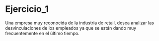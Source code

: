 # Ejercicio_1
Una empresa muy reconocida de la industria de retail, desea analizar las  desvinculaciones de los empleados ya que se están dando muy frecuentemente en  el último tiempo.
